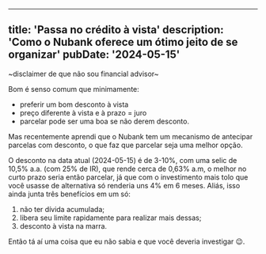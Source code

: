 
---
title: 'Passa no crédito à vista'
description: 'Como o Nubank oferece um ótimo jeito de se organizar'
pubDate: '2024-05-15'
---

~disclaimer de que não sou financial advisor~

Bom é senso comum que minimamente:
- preferir um bom desconto à vista
- preço diferente à vista e à prazo = juro
- parcelar pode ser uma boa se não derem desconto.

Mas recentemente aprendi que o Nubank tem um mecanismo de antecipar parcelas com desconto, o que faz que parcelar seja uma melhor opção.

O desconto na data atual (2024-05-15) é de 3-10%, com uma selic de 10,5% a.a. (com 25% de IR), que rende cerca de 0,63% a.m, o melhor no curto prazo seria então parcelar, já que com o investimento mais tolo que você usasse de alternativa só renderia uns 4% em 6 meses. Aliás, isso ainda junta três benefícios em um só:
1. não ter dívida acumulada;
2. libera seu limite rapidamente para realizar mais dessas;
3. desconto à vista na marra.

Então tá aí uma coisa que eu não sabia e que você deveria investigar 😉.